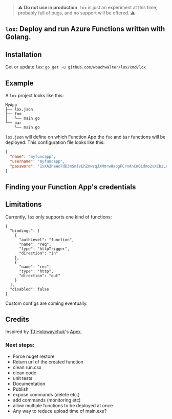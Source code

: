 > :warning: **Do not use in production**. `lox` is just an experiment at this time, probably full of bugs, and no support will be offered. :warning:

## `lox`: Deploy and run Azure Functions written with Golang.

## Installation
Get or update `lox`:
`go get -u github.com/wbuchwalter/lox/cmd/lox`

## Example

A `lox` project looks like this:

```
MyApp
├── lox.json
├── foo
│   └── main.go
└── bar
    └── main.go
```

`lox.json` will define on which Function App the `foo` and `bar` functions will be deployed.
This configuration file looks like this:

```json
{
  "name": "myfuncapp",
  "username": "myfuncapp",
  "password": "1xXA2heWo7dD3mSmlvLhZnwzqJXMmrwHxogFCrnAnCn0idmo2vXCbiLKqqtY"
}
```

## Finding your Function App's credentials

## Limitations

Currently, `lox` only supports one kind of functions:

```
{
  "bindings": [
    {
      "authLevel": "function",
      "name": "req",
      "type": "httpTrigger",
      "direction": "in"
    },
    {
      "name": "res",
      "type": "http",
      "direction": "out"
    }
  ],
  "disabled": false
}
```

Custom configs are coming eventually.

## Credits
Inspired by [TJ Holowaychuk](https://twitter.com/tjholowaychuk)'s [Apex](https://github.com/apex/apex).


### Next steps:
* Force nuget restore
* Return url of the created function
* clean run.csx
* clean code
* unit tests
* Documentation
* Publish
* expose commands (delete etc.)
* add commands (monitoring etc)
* allow multiple functions to be deployed at once
* Any way to reduce upload time of main.exe?
